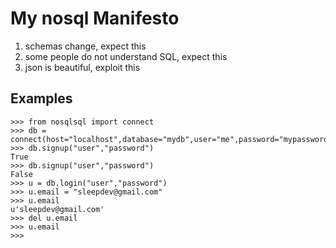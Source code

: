 My nosql Manifesto
==================

1. schemas change, expect this
2. some people do not understand SQL, expect this
3. json is beautiful, exploit this

Examples
--------
    >>> from nosqlsql import connect
    >>> db = connect(host="localhost",database="mydb",user="me",password="mypassword")
    >>> db.signup("user","password")
    True
    >>> db.signup("user","password")
    False
    >>> u = db.login("user","password")
    >>> u.email = "sleepdev@gmail.com"
    >>> u.email
    u'sleepdev@gmail.com'
    >>> del u.email
    >>> u.email
    >>> 
